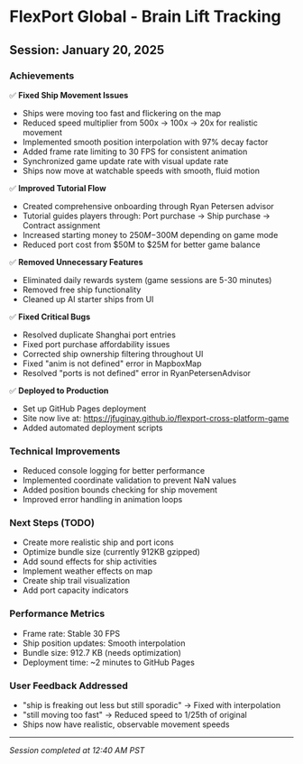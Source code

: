 # FlexPort Global - Brain Lift Tracking

## Session: January 20, 2025

### Achievements
✅ **Fixed Ship Movement Issues**
- Ships were moving too fast and flickering on the map
- Reduced speed multiplier from 500x → 100x → 20x for realistic movement
- Implemented smooth position interpolation with 97% decay factor
- Added frame rate limiting to 30 FPS for consistent animation
- Synchronized game update rate with visual update rate
- Ships now move at watchable speeds with smooth, fluid motion

✅ **Improved Tutorial Flow**
- Created comprehensive onboarding through Ryan Petersen advisor
- Tutorial guides players through: Port purchase → Ship purchase → Contract assignment
- Increased starting money to $250M-$300M depending on game mode
- Reduced port cost from $50M to $25M for better game balance

✅ **Removed Unnecessary Features**
- Eliminated daily rewards system (game sessions are 5-30 minutes)
- Removed free ship functionality
- Cleaned up AI starter ships from UI

✅ **Fixed Critical Bugs**
- Resolved duplicate Shanghai port entries
- Fixed port purchase affordability issues
- Corrected ship ownership filtering throughout UI
- Fixed "anim is not defined" error in MapboxMap
- Resolved "ports is not defined" error in RyanPetersenAdvisor

✅ **Deployed to Production**
- Set up GitHub Pages deployment
- Site now live at: https://jfuginay.github.io/flexport-cross-platform-game
- Added automated deployment scripts

### Technical Improvements
- Reduced console logging for better performance
- Implemented coordinate validation to prevent NaN values
- Added position bounds checking for ship movement
- Improved error handling in animation loops

### Next Steps (TODO)
- Create more realistic ship and port icons
- Optimize bundle size (currently 912KB gzipped)
- Add sound effects for ship activities
- Implement weather effects on map
- Create ship trail visualization
- Add port capacity indicators

### Performance Metrics
- Frame rate: Stable 30 FPS
- Ship position updates: Smooth interpolation
- Bundle size: 912.7 KB (needs optimization)
- Deployment time: ~2 minutes to GitHub Pages

### User Feedback Addressed
- "ship is freaking out less but still sporadic" → Fixed with interpolation
- "still moving too fast" → Reduced speed to 1/25th of original
- Ships now have realistic, observable movement speeds

---

*Session completed at 12:40 AM PST*